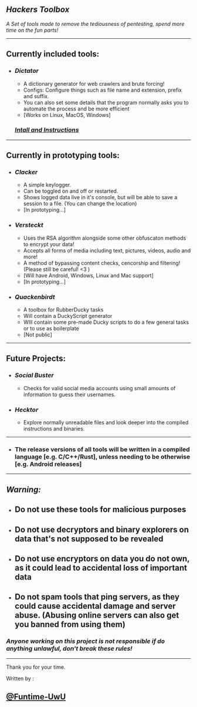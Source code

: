 ## _**Hackers Toolbox**_

_A Set of tools made to remove the tediousness of pentesting, spend more time on the fun parts!_

________

## **Currently included tools:**

* ### _**Dictator**_

  * A dictionary generator for web crawlers and brute forcing!
  * Configs: Configure things such as file name and extension, prefix and suffix.
  * You can also set some details that the program normally asks you to automate the process and be more efficient
  * [Works on Linux, MacOS, Windows]

  ### _**[Intall and Instructions](/Dictator/Instructions.md)**_

________

## **Currently in prototyping tools:**

* ### _**Clacker**_

  * A simple keylogger.
  * Can be toggled on and off or restarted.
  * Shows logged data live in it's console, but will be able to save a session to a file. (You can change the location)
  * [In prototyping...]

* ### _**Versteckt**_

  * Uses the RSA algorithm alongside some other obfuscaton methods to encrypt your data!
  * Accepts all forms of media including text, pictures, videos, audio and more!
  * A method of bypassing content checks, cencorship and filtering! (Please still be careful! <3 )
  * [Will have Android, Windows, Linux and Mac support]
  * [In prototyping...]

* ### _**Quackenbirdt**_

  * A toolbox for RubberDucky tasks
  * Will contain a DuckyScript generator
  * WIll contain some pre-made Ducky scripts to do a few general tasks or to use as boilerplate
  * [Not public]

________

## **Future Projects:**

* ### _**Social Buster**_

  * Checks for valid social media accounts using small amounts of information to guess their usernames.

* ### _**Hecktor**_

  * Explore normally unreadable files and look deeper into the compiled instructions and binaries.

________

* ### The release versions of all tools will be written in a compiled language [e.g. C/C++/Rust], unless needing to be otherwise [e.g. Android releases] 

________

## _**Warning:**_

* ## Do not use these tools for malicious purposes

* ## Do not use decryptors and binary explorers on data that's not supposed to be revealed

* ## Do not use encryptors on data you do not own, as it could lead to accidental loss of important data

* ## Do not spam tools that ping servers, as they could cause accidental damage and server abuse. (Abusing online servers can also get you banned from using them)

### _**Anyone working on this project is not responsible if do anything unlawful, don't break these rules!**_

________

Thank you for your time.

Written by :

## [@Funtime-UwU](https://GitHub.com/Funtime-UwU/)
